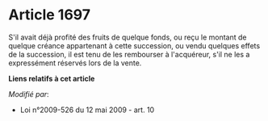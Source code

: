 # Article 1697

S'il avait déjà profité des fruits de quelque fonds, ou reçu le montant de quelque créance appartenant à cette succession, ou
vendu quelques effets de la succession, il est tenu de les rembourser à l'acquéreur, s'il ne les a expressément réservés lors
de la vente.

**Liens relatifs à cet article**

_Modifié par_:

  - Loi n°2009-526 du 12 mai 2009 - art. 10
